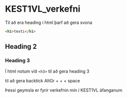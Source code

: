# KEST1VL_verkefni
Til að era heading í html þarf að gera svona
```html
<h1>texti</h1>
```

## Heading 2
### Heading 3
Í html notum við `<h3>` til að gera heading 3

til að gera backtick AltGr + + + space

Þessi geymsla er fyrir verkefnin mín í KEST1VL áfanganum
